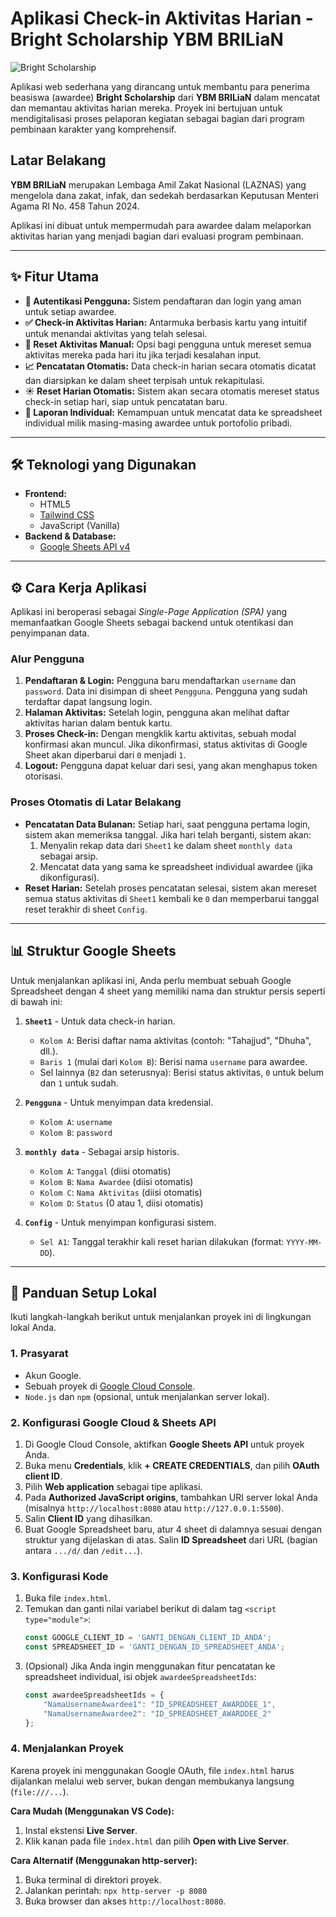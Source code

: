 # Aplikasi Check-in Aktivitas Harian - Bright Scholarship YBM BRILiaN

![Bright Scholarship](https://placehold.co/800x200/1a202c/fbb_f_1_971?text=Bright+Scholarship+Daily+Check-in&font=inter)

Aplikasi web sederhana yang dirancang untuk membantu para penerima beasiswa (awardee) **Bright Scholarship** dari **YBM BRILiaN** dalam mencatat dan memantau aktivitas harian mereka. Proyek ini bertujuan untuk mendigitalisasi proses pelaporan kegiatan sebagai bagian dari program pembinaan karakter yang komprehensif.

## Latar Belakang

**YBM BRILiaN** merupakan Lembaga Amil Zakat Nasional (LAZNAS) yang mengelola dana zakat, infak, dan sedekah berdasarkan Keputusan Menteri Agama RI No. 458 Tahun 2024.

Aplikasi ini dibuat untuk mempermudah para awardee dalam melaporkan aktivitas harian yang menjadi bagian dari evaluasi program pembinaan.

---

## ✨ Fitur Utama

-   **🔐 Autentikasi Pengguna:** Sistem pendaftaran dan login yang aman untuk setiap awardee.
-   **✅ Check-in Aktivitas Harian:** Antarmuka berbasis kartu yang intuitif untuk menandai aktivitas yang telah selesai.
-   **🔄 Reset Aktivitas Manual:** Opsi bagi pengguna untuk mereset semua aktivitas mereka pada hari itu jika terjadi kesalahan input.
-   **📈 Pencatatan Otomatis:** Data check-in harian secara otomatis dicatat dan diarsipkan ke dalam sheet terpisah untuk rekapitulasi.
-   **☀️ Reset Harian Otomatis:** Sistem akan secara otomatis mereset status check-in setiap hari, siap untuk pencatatan baru.
-   **📄 Laporan Individual:** Kemampuan untuk mencatat data ke spreadsheet individual milik masing-masing awardee untuk portofolio pribadi.

---

## 🛠️ Teknologi yang Digunakan

-   **Frontend:**
    -   HTML5
    -   [Tailwind CSS](https://tailwindcss.com/)
    -   JavaScript (Vanilla)
-   **Backend & Database:**
    -   [Google Sheets API v4](https://developers.google.com/sheets/api)

---

## ⚙️ Cara Kerja Aplikasi

Aplikasi ini beroperasi sebagai *Single-Page Application (SPA)* yang memanfaatkan Google Sheets sebagai backend untuk otentikasi dan penyimpanan data.

### Alur Pengguna

1.  **Pendaftaran & Login:** Pengguna baru mendaftarkan `username` dan `password`. Data ini disimpan di sheet `Pengguna`. Pengguna yang sudah terdaftar dapat langsung login.
2.  **Halaman Aktivitas:** Setelah login, pengguna akan melihat daftar aktivitas harian dalam bentuk kartu.
3.  **Proses Check-in:** Dengan mengklik kartu aktivitas, sebuah modal konfirmasi akan muncul. Jika dikonfirmasi, status aktivitas di Google Sheet akan diperbarui dari `0` menjadi `1`.
4.  **Logout:** Pengguna dapat keluar dari sesi, yang akan menghapus token otorisasi.

### Proses Otomatis di Latar Belakang

-   **Pencatatan Data Bulanan:** Setiap hari, saat pengguna pertama login, sistem akan memeriksa tanggal. Jika hari telah berganti, sistem akan:
    1.  Menyalin rekap data dari `Sheet1` ke dalam sheet `monthly data` sebagai arsip.
    2.  Mencatat data yang sama ke spreadsheet individual awardee (jika dikonfigurasi).
-   **Reset Harian:** Setelah proses pencatatan selesai, sistem akan mereset semua status aktivitas di `Sheet1` kembali ke `0` dan memperbarui tanggal reset terakhir di sheet `Config`.

---

## 📊 Struktur Google Sheets

Untuk menjalankan aplikasi ini, Anda perlu membuat sebuah Google Spreadsheet dengan 4 sheet yang memiliki nama dan struktur persis seperti di bawah ini:

1.  **`Sheet1`** - Untuk data check-in harian.
    -   `Kolom A`: Berisi daftar nama aktivitas (contoh: "Tahajjud", "Dhuha", dll.).
    -   `Baris 1` (mulai dari `Kolom B`): Berisi nama `username` para awardee.
    -   Sel lainnya (`B2` dan seterusnya): Berisi status aktivitas, `0` untuk belum dan `1` untuk sudah.

2.  **`Pengguna`** - Untuk menyimpan data kredensial.
    -   `Kolom A`: `username`
    -   `Kolom B`: `password`

3.  **`monthly data`** - Sebagai arsip historis.
    -   `Kolom A`: `Tanggal` (diisi otomatis)
    -   `Kolom B`: `Nama Awardee` (diisi otomatis)
    -   `Kolom C`: `Nama Aktivitas` (diisi otomatis)
    -   `Kolom D`: `Status` (0 atau 1, diisi otomatis)

4.  **`Config`** - Untuk menyimpan konfigurasi sistem.
    -   `Sel A1`: Tanggal terakhir kali reset harian dilakukan (format: `YYYY-MM-DD`).

---

## 🚀 Panduan Setup Lokal

Ikuti langkah-langkah berikut untuk menjalankan proyek ini di lingkungan lokal Anda.

### 1. Prasyarat

-   Akun Google.
-   Sebuah proyek di [Google Cloud Console](https://console.cloud.google.com/).
-   `Node.js` dan `npm` (opsional, untuk menjalankan server lokal).

### 2. Konfigurasi Google Cloud & Sheets API

1.  Di Google Cloud Console, aktifkan **Google Sheets API** untuk proyek Anda.
2.  Buka menu **Credentials**, klik **+ CREATE CREDENTIALS**, dan pilih **OAuth client ID**.
3.  Pilih **Web application** sebagai tipe aplikasi.
4.  Pada **Authorized JavaScript origins**, tambahkan URI server lokal Anda (misalnya `http://localhost:8080` atau `http://127.0.0.1:5500`).
5.  Salin **Client ID** yang dihasilkan.
6.  Buat Google Spreadsheet baru, atur 4 sheet di dalamnya sesuai dengan struktur yang dijelaskan di atas. Salin **ID Spreadsheet** dari URL (bagian antara `.../d/` dan `/edit...`).

### 3. Konfigurasi Kode

1.  Buka file `index.html`.
2.  Temukan dan ganti nilai variabel berikut di dalam tag `<script type="module">`:
    ```javascript
    const GOOGLE_CLIENT_ID = 'GANTI_DENGAN_CLIENT_ID_ANDA';
    const SPREADSHEET_ID = 'GANTI_DENGAN_ID_SPREADSHEET_ANDA';
    ```
3.  (Opsional) Jika Anda ingin menggunakan fitur pencatatan ke spreadsheet individual, isi objek `awardeeSpreadsheetIds`:
    ```javascript
    const awardeeSpreadsheetIds = {
        "NamaUsernameAwardee1": "ID_SPREADSHEET_AWARDDEE_1",
        "NamaUsernameAwardee2": "ID_SPREADSHEET_AWARDDEE_2"
    };
    ```

### 4. Menjalankan Proyek

Karena proyek ini menggunakan Google OAuth, file `index.html` harus dijalankan melalui web server, bukan dengan membukanya langsung (`file:///...`).

**Cara Mudah (Menggunakan VS Code):**

1.  Instal ekstensi **Live Server**.
2.  Klik kanan pada file `index.html` dan pilih **Open with Live Server**.

**Cara Alternatif (Menggunakan http-server):**

1.  Buka terminal di direktori proyek.
2.  Jalankan perintah: `npx http-server -p 8080`
3.  Buka browser dan akses `http://localhost:8080`.
